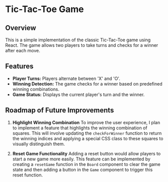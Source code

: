 # Tic-Tac-Toe Game

## Overview
This is a simple implementation of the classic Tic-Tac-Toe game using React. The game allows two players to take turns and checks for a winner after each move.

## Features
- **Player Turns:** Players alternate between 'X' and 'O'.
- **Winning Detection:** The game checks for a winner based on predefined winning combinations.
- **Game Status:** Displays the current player's turn and the winner.
## Roadmap of Future Improvements

1. **Highlight Winning Combination**
   To improve the user experience, I plan to implement a feature that highlights the winning combination of squares. This will involve updating the `checkForWinner` function to return the winning indices and applying a special CSS class to these squares to visually distinguish them.

2. **Reset Game Functionality**
   Adding a reset button would allow players to start a new game more easily. This feature can be implemented by creating a `resetGame` function in the `Board` component to clear the game state and then adding a button in the `Game` component to trigger this reset function.
